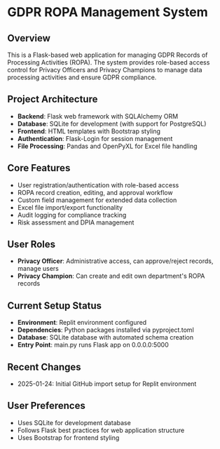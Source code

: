 # GDPR ROPA Management System

## Overview
This is a Flask-based web application for managing GDPR Records of Processing Activities (ROPA). The system provides role-based access control for Privacy Officers and Privacy Champions to manage data processing activities and ensure GDPR compliance.

## Project Architecture
- **Backend**: Flask web framework with SQLAlchemy ORM
- **Database**: SQLite for development (with support for PostgreSQL)
- **Frontend**: HTML templates with Bootstrap styling
- **Authentication**: Flask-Login for session management
- **File Processing**: Pandas and OpenPyXL for Excel file handling

## Core Features
- User registration/authentication with role-based access
- ROPA record creation, editing, and approval workflow
- Custom field management for extended data collection
- Excel file import/export functionality
- Audit logging for compliance tracking
- Risk assessment and DPIA management

## User Roles
- **Privacy Officer**: Administrative access, can approve/reject records, manage users
- **Privacy Champion**: Can create and edit own department's ROPA records

## Current Setup Status
- **Environment**: Replit environment configured
- **Dependencies**: Python packages installed via pyproject.toml
- **Database**: SQLite database with automated schema creation
- **Entry Point**: main.py runs Flask app on 0.0.0.0:5000

## Recent Changes
- 2025-01-24: Initial GitHub import setup for Replit environment

## User Preferences
- Uses SQLite for development database
- Follows Flask best practices for web application structure
- Uses Bootstrap for frontend styling